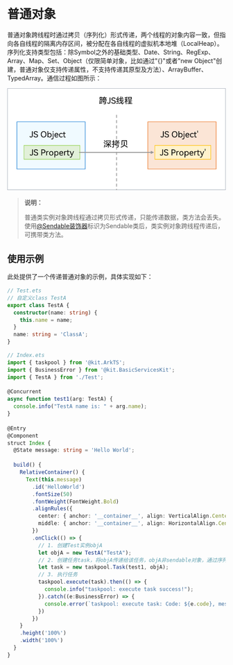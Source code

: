 # 普通对象

普通对象跨线程时通过拷贝（序列化）形式传递，两个线程的对象内容一致，但指向各自线程的隔离内存区间，被分配在各自线程的虚拟机本地堆（LocalHeap）。序列化支持类型包括：除Symbol之外的基础类型、Date、String、RegExp、Array、Map、Set、Object（仅限简单对象，比如通过"{}"或者"new Object"创建，普通对象仅支持传递属性，不支持传递其原型及方法）、ArrayBuffer、TypedArray。通信过程如图所示：

![deep_copy](figures/deep_copy.png)

> **说明：**
>
> 普通类实例对象跨线程通过拷贝形式传递，只能传递数据，类方法会丢失。使用[@Sendable装饰器](arkts-sendable.md#sendable装饰器)标识为Sendable类后，类实例对象跨线程传递后，可携带类方法。

## 使用示例

此处提供了一个传递普通对象的示例，具体实现如下：

```ts
// Test.ets
// 自定义class TestA
export class TestA {
  constructor(name: string) {
    this.name = name;
  }
  name: string = 'ClassA';
}
```
<!-- @[define_test_class](https://gitee.com/openharmony/applications_app_samples/blob/master/code/DocsSample/ArkTS/ArkTsConcurrent/ConcurrentThreadCommunication/InterThreadCommunicationObjects/CommunicationObjects/entry/src/main/ets/managers/Test.ets) -->

```ts
// Index.ets
import { taskpool } from '@kit.ArkTS';
import { BusinessError } from '@kit.BasicServicesKit';
import { TestA } from './Test';

@Concurrent
async function test1(arg: TestA) {
  console.info("TestA name is: " + arg.name);
}

@Entry
@Component
struct Index {
  @State message: string = 'Hello World';

  build() {
    RelativeContainer() {
      Text(this.message)
        .id('HelloWorld')
        .fontSize(50)
        .fontWeight(FontWeight.Bold)
        .alignRules({
          center: { anchor: '__container__', align: VerticalAlign.Center },
          middle: { anchor: '__container__', align: HorizontalAlign.Center }
        })
        .onClick(() => {
          // 1. 创建Test实例objA
          let objA = new TestA("TestA");
          // 2. 创建任务task，将objA传递给该任务，objA非sendable对象，通过序列化传递给子线程
          let task = new taskpool.Task(test1, objA);
          // 3. 执行任务
          taskpool.execute(task).then(() => {
            console.info("taskpool: execute task success!");
          }).catch((e:BusinessError) => {
            console.error(`taskpool: execute task: Code: ${e.code}, message: ${e.message}`);
          })
        })
    }
    .height('100%')
    .width('100%')
  }
}
```
<!-- @[example_normal_obj](https://gitee.com/openharmony/applications_app_samples/blob/master/code/DocsSample/ArkTS/ArkTsConcurrent/ConcurrentThreadCommunication/InterThreadCommunicationObjects/CommunicationObjects/entry/src/main/ets/managers/NormalObject.ets) -->